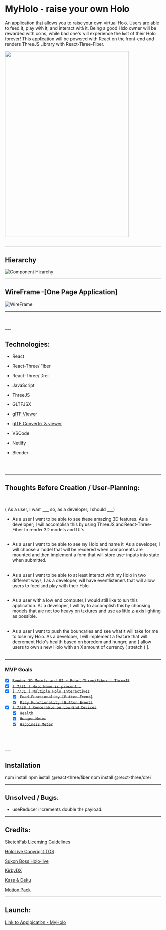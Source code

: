 # MyHolo - raise your own Holo

An application that allows you to raise your own virtual Holo. Users are able to feed it, play with it, and interact with it. Being a good Holo owner will be rewarded with coins, while bad one's will experience the lost of their Holo forever! This application will be powered with React on the front-end and renders ThreeJS Library with React-Three-Fiber.

<img src="https://cdn.discordapp.com/attachments/978864535685439528/1004210749574488146/myHolotesting.png" width="400" height="600">

<br />
<br />

---

## Hierarchy

![Component Hiearchy](https://user-images.githubusercontent.com/52808679/181139208-68cb1601-eec8-4ba0-b208-691df963429e.png)

---

## WireFrame -[One Page Application]

![WireFrame](https://user-images.githubusercontent.com/52808679/181139241-88e3ed3b-da4a-431d-8c48-fd6a9416634b.png)

---

<br />
<br />
---

## Technologies:

- React
- React-Three/ Fiber
- React-Three/ Drei
- JavaScript
- ThreeJS
- GLTFJSX
- [glTF Viewer](https://gltf-viewer.donmccurdy.com/)
- [glTF Converter & viewer](https://gltf.pmnd.rs/)
- VSCode
- Netlify
- Blender

  <br />
  <br />

---

## Thoughts Before Creation / User-Planning: </br>

</br>

( As a user, I want **\_\_\_** so, as a developer, I should **\_\_\_**)

- As a user I want to be able to see these amazing 3D features. As a developer; I will accomplish this by using ThreeJS and React-Three-Fiber to render 3D models and UI's</br>
  </br>

- As a user I want to be able to see my Holo and name it. As a developer, I will choose a model that will be rendered when components are mounted and then implement a form that will store user inputs into state when submitted.</br>
  </br>

- As a user I want to be able to at least interact with my Holo in two different ways; I as a developer, will have eventlisteners that will allow users to feed and play with their Holo</br>
  </br>

- As a user with a low end computer, I would still like to run this application. As a developer, I will try to accomplish this by choosing models that are not too heavy on textures and use as little z-axis lighting as possible.</br>
  </br>

- As a user I want to push the boundaries and see what it will take for me to lose my Holo. As a developer, I will implement a feature that will decrement Holo's health based on boredom and hunger, and [ allow users to own a new Holo with an X amount of currency ( stretch ) ].</br>
  </br>

---

### MVP Goals

- [x] ~~`Render 3D Models and UI ~ React-Three/Fiber | ThreeJS`~~
- [x] ~~`[ 7/31 ] Holo Name is present …`~~
- [x] ~~`[ 7/31 ] Multiple Holo Interactives`~~
  - [x] ~~`Feed Functionality [Button Event]`~~
  - [x] ~~`Play Functionality [Button Event]`~~
- [x] ~~`[ 7/30 ] Renderable on Low-End Devices`~~
  - [x] ~~`Health`~~
  - [x] ~~`Hunger Meter`~~
  - [x] ~~`Happiness Meter`~~

</br>

<br />
<br />
---

## Installation

npm install
npm install @react-three/fiber
npm install @react-three/drei

---

## Unsolved / Bugs:

- useReducer increments double the payload.

---

## Credits:

[SketchFab Licensing Guidelines](https://creativecommons.org/licenses/by/4.0/)

[HoloLive Copyright TOS](https://en.hololive.tv/terms)

[Sukon Boss Holo-live](https://sketchfab.com/3d-models/sukon-bu-hololive-270f10c6726c41f18b1227d5b91c303b)

[KirbyDX](https://sketchfab.com/3d-models/hololive-gamers-kedama-korone-1a43bd00027e44bda572bd86056cc42a)

[Kass & Deku](https://sketchfab.com/3d-models/inkwell-isle-two-part3-cuphead-0f73d55509644181937da3d41ba5623f)

[Motion Pack](https://www.mixamo.com/#/?page=6&type=Motion%2CMotionPack)

---

## Launch:

[Link to Applpication - MyHolo](https://myholo.netlify.app/)
